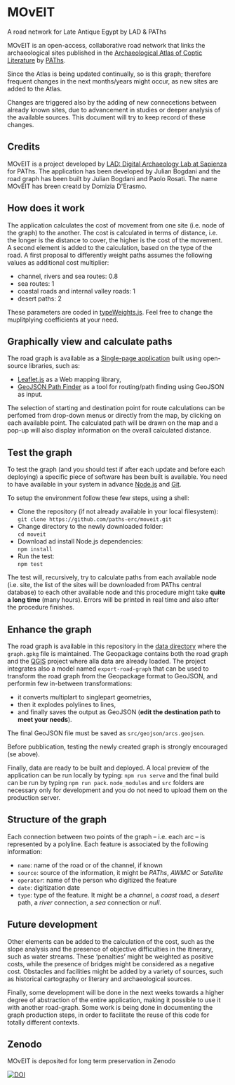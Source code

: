 # MOvEIT
A road network for Late Antique Egypt by LAD & PAThs

MOvEIT is an open-access, collaborative road network that links the archaeological sites published in the [Archaeological Atlas of Coptic Literature](https://atlas.paths-erc.eu) by [PAThs](http://paths.uniroma1.it).

Since the Atlas is being updated continually, so is this graph; therefore frequent changes in the next months/years might occur, as new sites are added to the Atlas.

Changes are triggered also by the adding of new connecetions between already known sites, due to advancement in studies or deeper analysis of the available sources. This document will try to keep record of these changes.

## Credits
MOvEIT is a project developed by [LAD: Digital Archaeology Lab at Sapienza](http://purl.org/lad) for PAThs. The application has been developed by Julian Bogdani and the road graph has been built by Julian Bogdani and Paolo Rosati. The name MOvEIT has breen creatd by Domizia D'Erasmo.

## How does it work
The application calculates the cost of movement from one site (i.e. node of the graph) to the another. The cost is calculated in terms of distance, i.e. the longer is the distance to cover, the higher is the cost of the movement. A second element is added to the calculation, based on the type of the road. A first proposal to differently weight paths assumes the following values as additional cost multiplier:
- channel, rivers and sea routes: 0.8
- sea routes: 1
- coastal roads and internal valley roads: 1
- desert paths: 2

These parameters are coded in [typeWeights.js](https://github.com/paths-erc/moveit/blob/master/src/typeWeights.js). Feel free to change the muplitplying coefficients at your need.

## Graphically view and calculate paths
The road graph is available as a [Single-page application](https://en.wikipedia.org/wiki/Single-page_application) built using open-source libraries, such as:
- [Leaflet.js](https://leafletjs.com/) as a Web mapping library,
- [GeoJSON Path Finder](https://www.liedman.net/geojson-path-finder/) as a tool for routing/path finding using GeoJSON as input.

The selection of starting and destination point for route calculations can be perfomed from drop-down menus or directly from the map, by clicking on each available point. The calculated path will be drawn on the map and a pop-up will also display information on the overall calculated distance.

## Test the graph
To test the graph (and you should test if after each update and before each deploying) a specific piece of software has been built is available. You need to have available in your system in advance [Node.js](https://nodejs.org/) and [Git](https://git-scm.com/).

To setup the environment follow these few steps, using a shell:
- Clone the repository (if not already available in your local filesystem):  
`git clone https://github.com/paths-erc/moveit.git`
- Change directory to the newly downloaded folder:      
`cd moveit`
- Download ad install Node.js dependencies:  
`npm install`
- Run the test:  
`npm test`

The test will, recursively, try to calculate paths from each available node (i.e. site, the list of the sites will be downloaded from PAThs central database) to each other available node and this procedure might take **quite a long time** (many hours). Errors will be printed in real time and also after the procedure finishes.

## Enhance the graph
The road graph is available in this repository in the [data directory](https://github.com/paths-erc/moveit/tree/master/data) where the `graph.gpkg` file is maintained. The Geopackage contains both the road graph and the [QGIS](https://www.qgis.org/) project where alla data are already loaded. The project integrates also a model named `export-road-graph` that can be used to transform the road graph from the Geopackage format to GeoJSON, and performin few in-between transformations:
- it converts multiplart to singlepart geometries,
- then it explodes polylines to lines,
- and finally saves the output as GeoJSON (**edit the destination path to meet your needs**).

The final GeoJSON file must be saved as `src/geojson/arcs.geojson`.

Before pubblication, testing the newly created graph is strongly encouraged (se above). 

Finally, data are ready to be built and deployed. A local preview of the application can be run locally by typing: `npm run serve` and the final build can be run by typing `npm run pack`. `node_modules` and `src` folders are necessary only for development and you do not need to upload them on the production server.

## Structure of the graph
Each connection between two points of the graph – i.e. each arc – is represented by a polyline. Each feature is associated by the following information:
- `name`: name of the road or of the channel, if known
- `source`: source of the information, it might be *PAThs*, *AWMC* or *Satellite*
- `operator`: name of the person who digitized the feature
- `date`: digitization date
- `type`: type of the feature. It might be a *channel*, a *coast* road, a *desert* path, a *river* connection, a *sea* connection or *null*.


## Future development
Other elements can be added to the calculation of the cost, such as the slope analysis and the presence of objective difficulties in the itinerary, such as water streams. These ‘penalties’ might be weighted as positive costs, while the presence of bridges might be considered as a negative cost. Obstacles and facilities might be added by a variety of sources, such as historical cartography or literary and archaeological sources.

Finally, some development will be done in the next weeks towards a higher degree of abstraction of the entire application, making it possible to use it with another road-graph. Some work is being done in documenting the graph production steps, in order to facilitate the reuse of this code for totally different contexts.

## Zenodo
MOvEIT is deposited for long term preservation in Zenodo

[![DOI](https://zenodo.org/badge/278361892.svg)](https://zenodo.org/badge/latestdoi/278361892)
